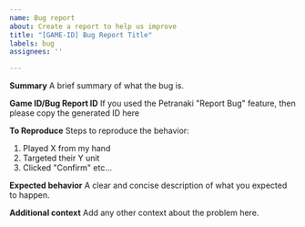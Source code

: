 ```yaml
---
name: Bug report
about: Create a report to help us improve
title: "[GAME-ID] Bug Report Title"
labels: bug
assignees: ''

---
```


**Summary**
A brief summary of what the bug is.

**Game ID/Bug Report ID**
If you used the Petranaki "Report Bug" feature, then please copy the generated ID here

**To Reproduce**
Steps to reproduce the behavior:
1. Played X from my hand
2. Targeted their Y unit
3. Clicked "Confirm"
etc...

**Expected behavior**
A clear and concise description of what you expected to happen.

**Additional context**
Add any other context about the problem here.
